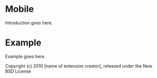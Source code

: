 Mobile
======

Introduction goes here.


Example
=======

Example goes here.


Copyright (c) 2010 [name of extension creator], released under the New BSD License

